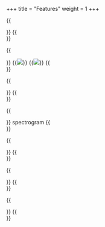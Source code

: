+++
title = "Features"
weight = 1
+++

{{<section title="Main Menu">}}
{{</section>}}

{{<section title="The Level">}}
{{<image src="level1.jpg" caption="Level">}}
{{<image src="level2.png" caption="Level2">}}
{{</section>}}

{{<section title="Hit counter">}}
{{</section>}}

{{<section title="Contributing to the music">}}
spectrogram
{{</section>}}

{{<section title="Smashing virus">}}
{{</section>}}

{{<section title="Evading fatty tissues">}}
{{</section>}}

{{<section title="Taking pills">}}
{{</section>}}

